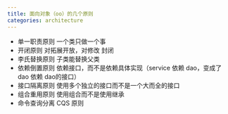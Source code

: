 ```yaml
---
title: 面向对象（oo）的几个原则
categories: architecture
---
```


- 单一职责原则 一个类只做一个事
- 开闭原则 对拓展开放，对修改 封闭
- 李氏替换原则 子类能替换父类
- 依赖倒置原则 依赖接口，而不是依赖具体实现（service 依赖 dao，变成了dao 依赖 dao的接口）
- 接口隔离原则 使用多个独立的接口而不是一个大而全的接口
- 组合重用原则 使用组合而不是使用继承
- 命令查询分离 CQS 原则